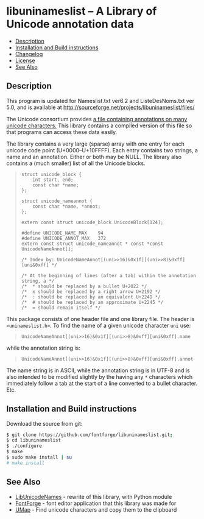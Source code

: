 libuninameslist – A Library of Unicode annotation data
======================================================

-   [Description](#description)
-   [Installation and Build instructions](#installation-and-build-instructions)
-   [Changelog](https://raw.github.com/fontforge/libuninameslist/master/ChangeLog)
-   [License](https://raw.github.com/fontforge/libuninameslist/master/LICENSE)
-   [See Also](#see-also)

Description
-----------

This program is updated for Nameslist.txt ver6.2 and ListeDesNoms.txt ver 5.0,
and is available at http://sourceforge.net/projects/libuninameslist/files/

The Unicode consortium provides [a file containing annotations on many unicode
characters.](http://www.unicode.org/Public/UNIDATA/NamesList.html) This library
contains a compiled version of this file so that programs can access these data
easily.

The library contains a very large (sparse) array with one entry for each
unicode code point (U+0000–U+10FFFF). Each entry contains two strings, a name
and an annotation. Either or both may be NULL. The library also contains a
(much smaller) list of all the Unicode blocks.

>     struct unicode_block {
>         int start, end;
>         const char *name;
>     };
>  
>     struct unicode_nameannot {
>         const char *name, *annot;
>     };
>   
>     extern const struct unicode_block UnicodeBlock[124];
>   
>     #define UNICODE_NAME_MAX    94
>     #define UNICODE_ANNOT_MAX   372
>     extern const struct unicode_nameannot * const *const UnicodeNameAnnot[];
>   
>     /* Index by: UnicodeNameAnnot[(uni>>16)&0x1f][(uni>>8)&0xff][uni&0xff] */
>   
>     /* At the beginning of lines (after a tab) within the annotation string, a */
>     /*  * should be replaced by a bullet U+2022 */
>     /*  x should be replaced by a right arrow U+2192 */
>     /*  : should be replaced by an equivalent U+224D */
>     /*  # should be replaced by an approximate U+2245 */
>     /*  = should remain itself */

This package consists of one header file and one library file. The header is
`<uninameslist.h>`. To find the name of a given unicode character `uni` use:

>     UnicodeNameAnnot[(uni>>16)&0x1f][(uni>>8)&0xff][uni&0xff].name

while the annotation string is:

>     UnicodeNameAnnot[(uni>>16)&0x1f][(uni>>8)&0xff][uni&0xff].annot

The name string is in ASCII, while the annotation string is in UTF-8 and is
also intended to be modified slightly by the having any `*` characters which
immediately follow a tab at the start of a line converted to a bullet
character. Etc.

Installation and Build instructions
-----------------------------------

Download the source from git:

```bash
$ git clone https://github.com/fontforge/libuninameslist.git;
$ cd libuninameslist
$ ./configure
$ make
$ sudo make install | su
# make install
```

See Also
--------

-   [LibUnicodeNames](https://bitbucket.org/sortsmill/libunicodenames) - rewrite of this library, with Python module
-   [FontForge](http://fontforge.org/) - font editor application that this library was made for
-   [UMap](http://umap.sf.net/) - Find unicode characters and copy them to the clipboard 
